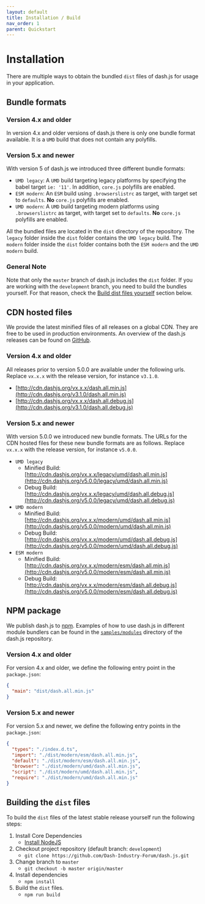 ```yaml
---
layout: default
title: Installation / Build
nav_order: 1
parent: Quickstart
---
```


# Installation

There are multiple ways to obtain the bundled `dist` files of dash.js for usage in your application.

## Bundle formats

### Version 4.x and older

In version 4.x and older versions of dash.js there is only one bundle format available. It is a `UMD` build that does
not contain any polyfills.

### Version 5.x and newer

With version 5 of dash.js we introduced three different bundle formats:

* `UMD legacy`: A `UMD` build targeting legacy platforms by specifying the babel target  `ie: '11'`. In addition,
  `core.js` polyfills are enabled.
* `ESM modern`: An `ESM` build using `.browserslistrc` as target, with target set to `defaults`. **No** `core.js`
  polyfills are enabled.
* `UMD modern`:  A `UMD` build targeting modern platforms using `.browserslistrc` as target, with target set to
  `defaults`. **No** `core.js` polyfills are enabled.

All the bundled files are located in the `dist` directory of the repository. The `legacy` folder inside the `dist`
folder contains the `UMD legacy` build. The `modern` folder inside the `dist` folder contains both the `ESM modern` and
the `UMD modern` build.

### General Note

Note that only the `master` branch of dash.js includes the `dist` folder. If you are working with the `development`
branch, you need to build the bundles yourself. For that reason, check
the [Build dist files yourself](#build-dist-files-yourself) section below.

## CDN hosted files

We provide the latest minified files of all releases on a global CDN. They are free to be used in production
environments. An overview
of the dash.js releases can be found on [GitHub](https://github.com/Dash-Industry-Forum/dash.js/releases).

### Version 4.x and older

All releases prior to version 5.0.0 are available under the following urls. Replace `vx.x.x` with the release version,
for
instance `v3.1.0`.

- [http://cdn.dashjs.org/vx.x.x/dash.all.min.js](http://cdn.dashjs.org/v3.1.0/dash.all.min.js)
- [http://cdn.dashjs.org/vx.x.x/dash.all.debug.js](http://cdn.dashjs.org/v3.1.0/dash.all.debug.js)

### Version 5.x and newer

With version 5.0.0 we introduced new bundle formats. The URLs for the CDN hosted files for these new bundle formats
are as follows. Replace `vx.x.x` with the release version, for instance `v5.0.0`.

- `UMD legacy`
    - Minified
      Build: [http://cdn.dashjs.org/vx.x.x/legacy/umd/dash.all.min.js](http://cdn.dashjs.org/v5.0.0/legacy/umd/dash.all.min.js)
    - Debug
      Build: [http://cdn.dashjs.org/vx.x.x/legacy/umd/dash.all.debug.js](http://cdn.dashjs.org/v5.0.0/legacy/umd/dash.all.debug.js)
- `UMD modern`
    - Minified
      Build: [http://cdn.dashjs.org/vx.x.x/modern/umd/dash.all.min.js](http://cdn.dashjs.org/v5.0.0/modern/umd/dash.all.min.js)
    - Debug
      Build: [http://cdn.dashjs.org/vx.x.x/modern/umd/dash.all.debug.js](http://cdn.dashjs.org/v5.0.0/modern/umd/dash.all.debug.js)
- `ESM modern`
    - Minified
      Build: [http://cdn.dashjs.org/vx.x.x/modern/esm/dash.all.min.js](http://cdn.dashjs.org/v5.0.0/modern/esm/dash.all.min.js)
    - Debug
      Build: [http://cdn.dashjs.org/vx.x.x/modern/esm/dash.all.debug.js](http://cdn.dashjs.org/v5.0.0/modern/esm/dash.all.debug.js)

## NPM package

We publish dash.js to [npm](https://www.npmjs.com/package/dashjs). Examples of how to use dash.js in different module
bundlers can be found in
the [`samples/modules`](https://github.com/Dash-Industry-Forum/dash.js/tree/development/samples/modules) directory of
the dash.js repository.

### Version 4.x and older

For version 4.x and older, we define the following entry point in the `package.json`:

````json
{
  "main": "dist/dash.all.min.js"
}
````

### Version 5.x and newer

For version 5.x and newer, we define the following entry points in the `package.json`:

````json
{
  "types": "./index.d.ts",
  "import": "./dist/modern/esm/dash.all.min.js",
  "default": "./dist/modern/esm/dash.all.min.js",
  "browser": "./dist/modern/umd/dash.all.min.js",
  "script": "./dist/modern/umd/dash.all.min.js",
  "require": "./dist/modern/umd/dash.all.min.js"
}
````

## Building the `dist` files 

To build the `dist` files of the latest stable release yourself run the following steps:

1. Install Core Dependencies
    * [Install NodeJS](http://nodejs.org/)
2. Checkout project repository (default branch: `development`)
    * ```git clone https://github.com/Dash-Industry-Forum/dash.js.git```
3. Change branch to `master`
    * ```git checkout -b master origin/master```
4. Install dependencies
    * ```npm install```
5. Build the `dist` files.
    * ```npm run build```


